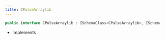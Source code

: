 ```yaml
---
title: CPulseArraylib
---
```


```csharp
public interface CPulseArraylib : ISchemaClass<CPulseArraylib>, ISchemaField, ISchemaClass, INativeHandle
```

- Implements

